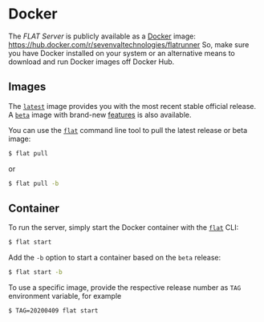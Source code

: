 # Docker

The _FLAT Server_ is publicly available as a [Docker](https://www.docker.com) image:
https://hub.docker.com/r/sevenvaltechnologies/flatrunner
So, make sure you have Docker installed on your system or an alternative means to
download and run Docker images off Docker Hub.

## Images

The [`latest`](https://hub.docker.com/r/sevenvaltechnologies/flatrunner/tags?name=latest)
image provides you with the most recent stable official release.
A [`beta`](https://hub.docker.com/r/sevenvaltechnologies/flatrunner/tags?name=beta)
image with brand-new [features](/CHANGELOG.md) is also available.

You can use the [`flat`](/reference/flat-cli.md) command line tool
to pull the latest release or beta image:

```sh
$ flat pull
```

or

```sh
$ flat pull -b
```

## Container

To run the server, simply start the Docker container with the
[`flat`](/reference/flat-cli.md) CLI:

```sh
$ flat start
```

Add the `-b` option to start a container based on the `beta` release:

```sh
$ flat start -b
```

To use a specific image, provide the respective release number as `TAG`
environment variable, for example

```sh
$ TAG=20200409 flat start
```
